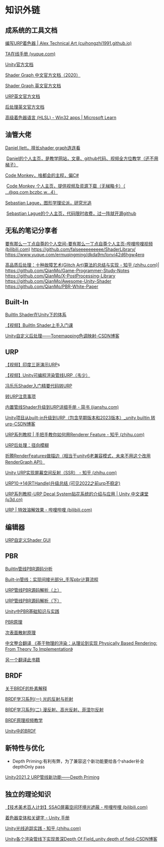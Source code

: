 # 知识外链

## 成系统的工具文档

[编写URP着色器 | Alex Technical Art (cuihongzhi1991.github.io)](https://cuihongzhi1991.github.io/blog/2020/06/08/urpshadercode/)

[TA在线手册 (yuque.com)](https://www.yuque.com/raymond.91maketop/ta)

[Unity官方文档](https://docs.unity.cn/cn/2021.1/Manual/shader-writing.html)

[Shader Graph 中文官方文档（2020）](https://docs.unity3d.com/cn/Packages/com.unity.shadergraph@10.5/manual/index.html)

[Shader Graph 英文官方文档](https://docs.unity3d.com/Packages/com.unity.shadergraph@17.0/manual/index.html)

[URP英文官方文档](https://docs.unity.cn/Packages/com.unity.render-pipelines.universal@16.0/manual/index.html)

[后处理英文官方文档](https://docs.unity.cn/Packages/com.unity.postprocessing@3.1/manual/index.html)

[高级着色器语言 (HLSL) - Win32 apps | Microsoft Learn](https://learn.microsoft.com/zh-cn/windows/win32/direct3dhlsl/dx-graphics-hlsl)





## 油管大佬

[Daniel Ilett，擅长shader graph连连看](https://www.youtube.com/@danielilett/videos)

​	[Daniel的个人主页，是教学网站，文章、github代码、视频全方位教学（还不用梯子）](https://danielilett.com)

[Code Monkey，啥都会的主程，偏C#](https://www.youtube.com/@CodeMonkeyUnity)

​	[Code Monkey 个人主页，提供视频及资源下载（无梯略卡）（ ...@qq.com,bczbc,w...4）](https://unitycodemonkey.com/)

[Sebastian Lague，图形学理论派，研究光追](https://www.youtube.com/@SebastianLague)

​	[Sebastian Lague的个人主页，代码限时收费，过一阵就开源github](https://www.patreon.com/SebastianLague)



## 无私的笔记分享者

[要有那么一丁点自尊的个人空间-要有那么一丁点自尊个人主页-哔哩哔哩视频 (bilibili.com)](https://space.bilibili.com/14922359)
https://github.com/falseeeeeeeeee/ShaderLibrary/
https://www.yuque.com/ermuqingming/dkda9m/lonvi42d6hgw4erq 



[高品质后处理：十种故障艺术(Glitch Art)算法的总结与实现 - 知乎 (zhihu.com)](https://zhuanlan.zhihu.com/p/148256756)|
https://github.com/QianMo/Game-Programmer-Study-Notes
https://github.com/QianMo/X-PostProcessing-Library
https://github.com/QianMo/Awesome-Unity-Shader
https://github.com/QianMo/PBR-White-Paper



## Built-In

[BuiltIn Shader在Unity下的体系](https://blog.csdn.net/e295166319/article/details/52316585)

[【视频】BuiltIn Shader上手入门课](https://www.bilibili.com/video/BV1BZ4y1i7yF)

[Unity自定义后处理——Tonemapping色调映射-CSDN博客](https://blog.csdn.net/liweizhao/article/details/131949962)



## URP

[【视频】印度三哥演示URP](https://www.bilibili.com/video/BV19i4y1P74Y)s

[【视频】Unity可编程渲染管线URP（韦少）](https://space.bilibili.com/5862663/channel/series)

[冯乐乐Shader入门精要代码转URP](https://www.zhihu.com/column/c_1526980139312787456)

[转URP注意事项](https://zhuanlan.zhihu.com/p/360566324)

[内置管线Shader升级到URP详细手册 - 简书 (jianshu.com)](https://www.jianshu.com/p/3fef69e2efb6)

[Unity项目从built-in升级到URP（包含早期版本和2023版本）_unity builtin 转 urp-CSDN博客](https://blog.csdn.net/lizijie7471619/article/details/136009257)

[URP系列教程 | 手把手教你如何用Renderer Feature - 知乎 (zhihu.com)](https://zhuanlan.zhihu.com/p/348500968)

[URP后处理：径向模糊](https://www.bilibili.com/read/cv19785835/)

[折腾RenderFeatures做描边（相当于unity6老兼容模式，未来不用这个改用RenderGraph API）](https://www.bilibili.com/read/cv16055160/)

[Unity URP实现屏幕空间反射（SSR） - 知乎 (zhihu.com)](https://zhuanlan.zhihu.com/p/650035462)

[URP10->14(RTHandle)升级总结 (可见2022之前urp不稳定)](https://www.bilibili.com/read/cv33195990/)

[URP系列教程-URP Decal System贴花系统的介绍与应用 | Unity 中文课堂 (u3d.cn)](https://learn.u3d.cn/tutorial/urp-tutorials-urp-decal-system?chapterId=63562b27edca72001f21d0a2#620cf1abeb46bf001f5666b3)

[URP | 特效溶解效果 - 哔哩哔哩 (bilibili.com)](https://www.bilibili.com/read/cv14626514/)



## 编辑器

[URP自定义Shader GUI](https://zhuanlan.zhihu.com/p/384871087)



## PBR

[BuiltIn管线PBR源码分析](https://blog.csdn.net/qq_23936433/article/details/108507640)

[Built-in管线：实现间接光部分_手写pbr计算流程](https://blog.csdn.net/qq_41835314/article/details/129724280)

[URP管线PBR源码解析（上）](https://zhuanlan.zhihu.com/p/371395846)

[URP管线PBR源码解析（下）](https://zhuanlan.zhihu.com/p/372984872)

[Unity中PBR基础知识与实践](https://blog.csdn.net/qq_36383623/article/details/103501845)

[PBR原理](https://zhuanlan.zhihu.com/p/33464301)

[次表面散射原理](https://zhuanlan.zhihu.com/p/21247702)

[中文整合翻译 《基于物理的渲染：从理论到实现 Physically Based Rendering: From Theory To Implementation》](https://github.com/kanition/pbrtbook)

[另一个翻译此书籍](https://www.zhihu.com/column/c_1563197752464330752)



## BRDF

[关于BRDF的朴素解释](https://zhuanlan.zhihu.com/p/393371982)

[BRDF学习系列(一) 光的反射与折射](https://zhuanlan.zhihu.com/p/368880093)

[BRDF学习系列(二) 漫反射、高光反射、菲涅尔反射](https://zhuanlan.zhihu.com/p/368912325)

[BRDF原理视频教学](https://www.zhihu.com/zvideo/1404195720539373568)

[Unity中的BRDF](https://zhuanlan.zhihu.com/p/634460988)



## 新特性与优化

- Depth Priming:有利有弊，为了兼容这个新功能要给各个shader补全depthOnly pass

[Unity2021.2 URP管线新功能——Depth Priming](https://www.bilibili.com/video/BV1XS4y1S7fw/)





## 独立的理论知识

[【技术美术百人计划】SSAO屏幕空间环境光遮蔽 - 哔哩哔哩 (bilibili.com)](https://www.bilibili.com/read/cv24676079/#Ssao介绍)

[着色器变体和关键字 - Unity 手册](https://docs.unity.cn/cn/2021.1/Manual/SL-MultipleProgramVariants.html)

[Unity光线追踪实践 - 知乎 (zhihu.com)](https://zhuanlan.zhihu.com/p/72079399)

[Unity各个渲染管线下实现景深Depth Of Field_unity depth of field-CSDN博客](https://blog.csdn.net/weixin_46146935/article/details/129846132)
